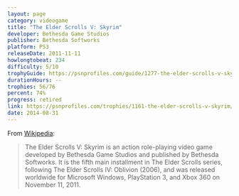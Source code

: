 ```yaml
---
layout: page
category: videogame
title: "The Elder Scrolls V: Skyrim"
developer: Bethesda Game Studios
publisher: Bethesda Softworks
platform: PS3
releaseDate: 2011-11-11
howlongtobeat: 234
difficulty: 5/10
trophyGuide: https://psnprofiles.com/guide/1277-the-elder-scrolls-v-skyrim-trophy-guide
durationHours: --
trophies: 56/76
percent: 74%
progress: retired
link: https://psnprofiles.com/trophies/1161-the-elder-scrolls-v-skyrim/barrelofjuice
date: 2014-08-31
---
```


From [Wikipedia](https://en.wikipedia.org/wiki/The_Elder_Scrolls_V:_Skyrim):

> The Elder Scrolls V: Skyrim is an action role-playing video game developed by Bethesda Game Studios and published by Bethesda Softworks. It is the fifth main installment in The Elder Scrolls series, following The Elder Scrolls IV: Oblivion (2006), and was released worldwide for Microsoft Windows, PlayStation 3, and Xbox 360 on November 11, 2011.
